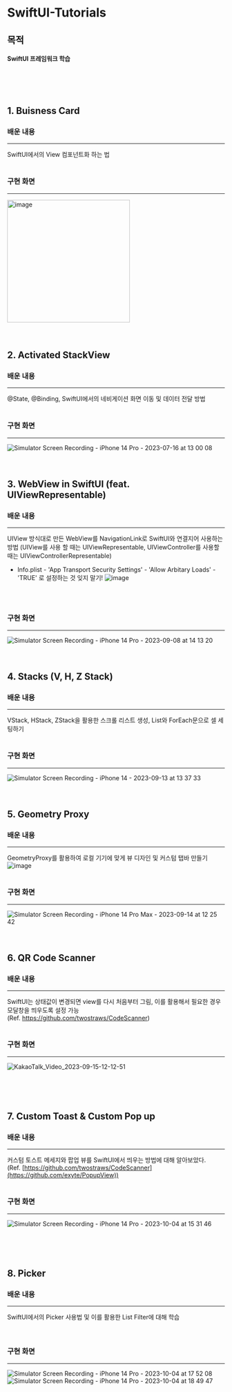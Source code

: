 # SwiftUI-Tutorials
목적
---
#### SwiftUI 프레임워크 학습
<br>
<br>
<br>

## 1. Buisness Card
### 배운 내용
---
SwiftUI에서의 View 컴포넌트화 하는 법
<br>
<br>

### 구현 화면
---
<img width="284" alt="image" src="https://github.com/samusesapple/SwiftUI-Tutorials/assets/126672733/036ddd41-3279-4746-ac20-ff2c885673db">
<br>
<br>
<br>

## 2. Activated StackView
### 배운 내용
---
@State, @Binding, SwiftUI에서의 네비게이션 화면 이동 및 데이터 전달 방법
<br>
<br>

### 구현 화면
---
![Simulator Screen Recording - iPhone 14 Pro - 2023-07-16 at 13 00 08](https://github.com/samusesapple/SwiftUI-Tutorials/assets/126672733/76d2505f-d010-44e2-8c88-9b31d8416bef)
<br>
<br>
<br>

## 3. WebView in SwiftUI (feat. UIViewRepresentable)
### 배운 내용
--- 
UIView 방식대로 만든 WebView를 NavigationLink로 SwiftUI와 연결지어 사용하는 방법 (UIView를 사용 할 때는 UIViewRepresentable, UIViewController를 사용할 때는 UIViewControllerRepresentable)
* Info.plist - 'App Transport Security Settings' - 'Allow Arbitary Loads' - 'TRUE' 로 설정하는 것 잊지 말기!
  ![image](https://github.com/samusesapple/SwiftUI-Tutorials/assets/126672733/89a0e711-88b7-43e5-ac6e-680c9a29c393)
<br>
<br>

### 구현 화면
---
![Simulator Screen Recording - iPhone 14 Pro - 2023-09-08 at 14 13 20](https://github.com/samusesapple/SwiftUI-Tutorials/assets/126672733/f453afae-e9ed-466e-bae3-703f5aba6dab)
<br>
<br>
<br>

## 4. Stacks (V, H, Z Stack)
### 배운 내용
--- 
VStack, HStack, ZStack을 활용한 스크롤 리스트 생성, List와 ForEach문으로 셀 세팅하기
<br>
<br> 

### 구현 화면
---
![Simulator Screen Recording - iPhone 14 - 2023-09-13 at 13 37 33](https://github.com/samusesapple/SwiftUI-Tutorials/assets/126672733/cb3b21bd-fd27-4778-a8a8-e7659ee0d3ed)
<br>
<br>
<br>

## 5. Geometry Proxy
### 배운 내용
--- 
GeometryProxy를 활용하여 로컬 기기에 맞게 뷰 디자인 및 커스텀 탭바 만들기
![image](https://github.com/samusesapple/SwiftUI-Tutorials/assets/126672733/544d207e-90f8-479a-b04a-3115e45e5a94)
<br>
<br> 

### 구현 화면
---
![Simulator Screen Recording - iPhone 14 Pro Max - 2023-09-14 at 12 25 42](https://github.com/samusesapple/SwiftUI-Tutorials/assets/126672733/78501a2c-96c7-487e-b831-706e6e193b5e)
<br>
<br>
<br>

## 6. QR Code Scanner
### 배운 내용
--- 
SwiftUI는 상태값이 변경되면 view를 다시 처음부터 그림, 이를 활용해서 필요한 경우 모달창을 띄우도록 설정 가능 <br>
(Ref. https://github.com/twostraws/CodeScanner)
<br>
<br> 

### 구현 화면
---
![KakaoTalk_Video_2023-09-15-12-12-51](https://github.com/samusesapple/SwiftUI-Tutorials/assets/126672733/9355381d-9104-43e0-9340-2f33f1052eaa)

<br>
<br>
<br>

## 7. Custom Toast & Custom Pop up
### 배운 내용
--- 
커스텀 토스트 메세지와 팝업 뷰를 SwiftUI에서 띄우는 방법에 대해 알아보았다. <br>
(Ref. [https://github.com/twostraws/CodeScanner](https://github.com/exyte/PopupView))
<br>
<br> 

### 구현 화면
---
![Simulator Screen Recording - iPhone 14 Pro - 2023-10-04 at 15 31 46](https://github.com/samusesapple/SwiftUI-Tutorials/assets/126672733/ffbf0744-5468-4fd3-923f-dee268bd9fb2)

<br>
<br>
<br>

## 8. Picker
### 배운 내용
--- 
SwiftUI에서의 Picker 사용법 및 이를 활용한 List Filter에 대해 학습 <br>
<br>
<br> 

### 구현 화면
---
![Simulator Screen Recording - iPhone 14 Pro - 2023-10-04 at 17 52 08](https://github.com/samusesapple/SwiftUI-Tutorials/assets/126672733/60279cf7-a4de-4b12-a51f-1f564204d540)
![Simulator Screen Recording - iPhone 14 Pro - 2023-10-04 at 18 49 47](https://github.com/samusesapple/SwiftUI-Tutorials/assets/126672733/bdae9887-ce16-4869-b8e2-44ccb756ec9c)

